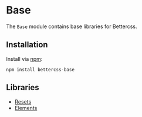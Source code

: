# Base

The `Base` module contains base libraries for Bettercss.

## Installation

Install via [npm](http://npmjs.org/):

 	npm install bettercss-base

## Libraries

* [Resets](./libs/resets/)
* [Elements](./libs/elements/)